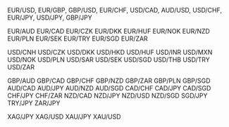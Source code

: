 EUR/USD,
EUR/GBP,
GBP/USD,
EUR/CHF,
USD/CAD,
AUD/USD,
USD/CHF,
EUR/JPY,
USD/JPY,
GBP/JPY

EUR/AUD
EUR/CAD
EUR/CZK
EUR/DKK
EUR/HUF
EUR/NOK
EUR/NZD
EUR/PLN
EUR/SEK
EUR/TRY
EUR/SGD
EUR/ZAR

USD/CNH
USD/CZK
USD/DKK
USD/HKD
USD/HUF
USD/INR
USD/MXN
USD/NOK
USD/PLN
USD/SAR
USD/SEK
USD/SGD
USD/THB
USD/TRY
USD/ZAR

GBP/AUD
GBP/CAD
GBP/CHF
GBP/NZD
GBP/ZAR
GBP/PLN
GBP/SGD
AUD/CAD
AUD/JPY
AUD/NZD
AUD/SGD
CAD/CHF
CAD/JPY
CAD/SGD
CHF/JPY
CHF/ZAR
NZD/CAD
NZD/JPY
NZD/USD
NZD/SGD
SGD/JPY
TRY/JPY
ZAR/JPY

XAG/JPY
XAG/USD
XAU/JPY
XAU/USD
